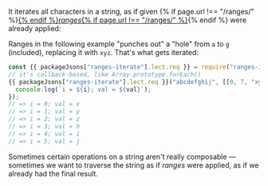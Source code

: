 It iterates all characters in a string, as if given {% if page.url !== "/ranges/" %}<a href="/ranges/">{% endif %}_ranges_{% if page.url !== "/ranges/" %}</a>{% endif %} were already applied:

Ranges in the following example "punches out" a "hole" from `a` to `g` (included), replacing it with `xyz`. That's what gets iterated:

```js
const {{ packageJsons["ranges-iterate"].lect.req }} = require("ranges-iterate");
// it's callback-based, like Array.prototype.forEach()
{{ packageJsons["ranges-iterate"].lect.req }}("abcdefghij", [[0, 7, "xyz"]], ({ i, val }) => {
  console.log(`i = ${i}; val = ${val}`);
});
// => i = 0; val = x
// => i = 1; val = y
// => i = 2; val = z
// => i = 3; val = h
// => i = 4; val = i
// => i = 5; val = j
```

Sometimes certain operations on a string aren't really composable — sometimes we want to traverse the string as if _ranges_ were applied, as if we already had the final result.
